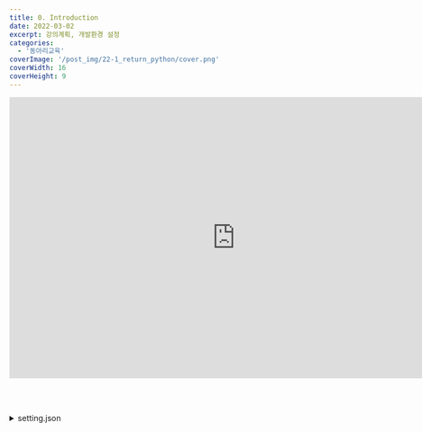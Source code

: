 ```yaml
---
title: 0. Introduction
date: 2022-03-02
excerpt: 강의계획, 개발환경 설정
categories:
  - '동아리교육'
coverImage: '/post_img/22-1_return_python/cover.png'
coverWidth: 16
coverHeight: 9
---
```


<iframe width="800" height="500" src="https://www.youtube.com/embed/oJRBqf_lfVA" title="YouTube video player" frameborder="0" allow="accelerometer; autoplay; clipboard-write; encrypted-media; gyroscope; picture-in-picture" allowfullscreen></iframe>

<br><br>

<details markdown="1">
<summary> setting.json </summary>

```json
"[python]": {
    "editor.formatOnSave": true,
    "editor.defaultFormatter": "ms-python.python"
}
```

</details>
